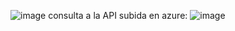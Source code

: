 ![image](https://user-images.githubusercontent.com/98189066/226756018-a16843a6-cf0c-40a4-b616-92428abec9a6.png)
consulta a la API subida en azure:
![image](https://user-images.githubusercontent.com/98189066/226789647-9e201cb9-9978-41ff-8710-9b0fdf0b92f7.png)
